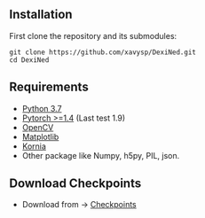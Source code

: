 ## Installation
First clone the repository and its submodules:
```
git clone https://github.com/xavysp/DexiNed.git
cd DexiNed
```
## Requirements

* [Python 3.7](https://www.python.org/downloads/release/python-370/g)
* [Pytorch >=1.4](https://pytorch.org/) (Last test 1.9)
* [OpenCV](https://pypi.org/project/opencv-python/)
* [Matplotlib](https://matplotlib.org/3.1.1/users/installing.html)
* [Kornia](https://kornia.github.io/)
* Other package like Numpy, h5py, PIL, json. 

## Download Checkpoints
* Download from -> [Checkpoints](https://drive.google.com/file/d/1V56vGTsu7GYiQouCIKvTWl5UKCZ6yCNu/view)
